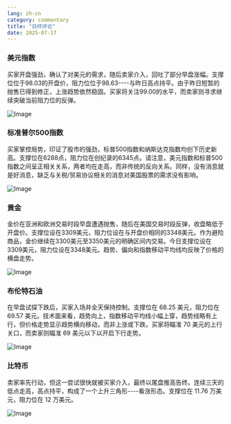 ```yaml
---
lang: zh-cn
category: commentary
title: "日终评论"
date: 2025-07-17
---
```


### 美元指数

买家开盘强劲，确认了对美元的需求，随后卖家介入，回吐了部分早盘涨幅。支撑位位于98.03的开盘价，阻力位位于98.63----与昨日高点持平。由于昨日短暂的抛售已得到修正，上涨趋势依然稳固。买家将关注99.00的水平，而卖家则寻求继续突破当前阻力位的反弹。

![Image](https://markleighedu.github.io/img/Jul-2025/17-Jul-2025/usdindex.jpg)

### 标准普尔500指数

买家掌控局势，印证了股市的强劲，标普500指数和纳斯达克指数均创下历史新高。支撑位在6288点，阻力位在创纪录的6345点。请注意，美元指数和标普500指数之间呈正相关关系，两者均在走高，而非传统的反向关系。同样，没有消息就是好消息，缺乏与关税/贸易协议相关的消息对美国股票的需求没有影响。

![Image](https://markleighedu.github.io/img/Jul-2025/17-Jul-2025/sp500.jpg)

### 黄金

金价在亚洲和欧洲交易时段早盘遭遇抛售，随后在美国交易时段反弹，收盘略低于开盘价。支撑位设在3309美元，阻力位设在与开盘价相同的3348美元。作为避险商品，金价继续在3300美元至3350美元的明确区间内交易。今日支撑位设在3309美元，阻力位设在3348美元。趋势、偏向和指数移动平均线均反映了价格的横盘走势。

![Image](https://markleighedu.github.io/img/Jul-2025/17-Jul-2025/gold.jpg)

### 布伦特石油

在早盘试探下跌后，买家入场并全天保持控制。支撑位在 68.25 美元，阻力位在 69.57 美元。技术面来看，趋势向上，指数移动平均线小幅上穿，趋势线略有上行，但价格走势显示趋势横向移动，而非上涨或下跌。买家将瞄准 70 美元的上行关口，而卖家则瞄准 69 美元以下以开启下行走势。

![Image](https://markleighedu.github.io/img/Jul-2025/17-Jul-2025/brentoil.jpg)

### 比特币

卖家率先行动，但这一尝试很快就被买家介入，最终以尾盘推高告终。连续三天的低点走高，高点持平，构成了一个上升三角形----看涨形态。支撑位在 11.76 万美元，阻力位在 12 万美元。

![Image](https://markleighedu.github.io/img/Jul-2025/17-Jul-2025/bitcoin.jpg)

